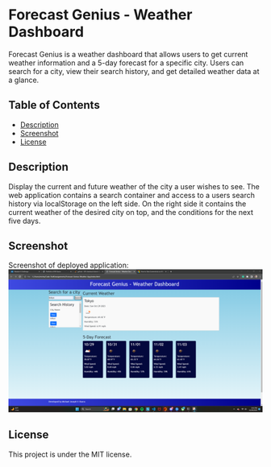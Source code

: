 # Forecast Genius - Weather Dashboard
Forecast Genius is a weather dashboard that allows users to get current weather information and a 5-day forecast for a specific city. Users can search for a city, view their search history, and get detailed weather data at a glance.

## Table of Contents
- [Description](#description)
- [Screenshot](#screenshot)
- [License](#license)



## Description
Display the current and future weather of the city a user wishes to see. The web application contains a search container and access to a users search history via localStorage on the left side. On the right side it contains the current weather of the desired city on top, and the conditions for the next five days.

## Screenshot
Screenshot of deployed application:
![Screenshot](assets/weather-app.png)

## License
This project is under the MIT license.

